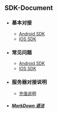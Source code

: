 ## SDK-Document

* ### 基本对接
    * [Android SDK](android.md)
    * [IOS SDK](ios.md)

* ### 常见问题
    * [Android SDK](android.question.md)
    * [IOS SDK](ios.question.md)

* ### 服务器对接说明

    * [充值说明](payment.md)


* ##### [MarkDown 语法](https://gitbook.hushuang.me/syntax/markdown.html)




